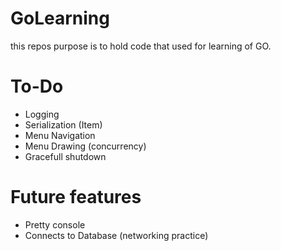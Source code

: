 # GoLearning
this repos purpose is to hold code that used for learning of GO.

# To-Do

* Logging
* Serialization (Item)
* Menu Navigation
* Menu Drawing (concurrency)
* Gracefull shutdown

# Future features

* Pretty console
* Connects to Database (networking practice)